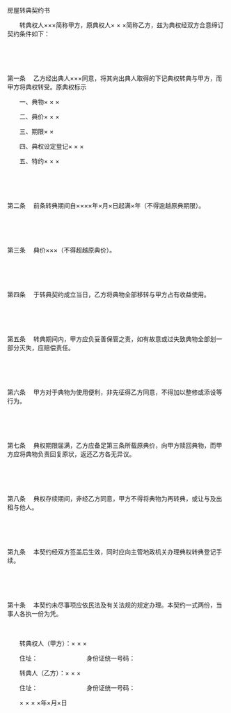



房屋转典契约书



 

　　转典权人×××简称甲方，原典权人× × ×简称乙方，兹为典权经双方合意缔订契约条件如下：

　　

　　

第一条
　乙方经出典人×××同意，将其向出典人取得的下记典权转典与甲方，而甲方将典权转受。原典权标示

　　一、典物× × ×

　　二、典价× × ×

　　三、期限× ×

　　四、典权设定登记× × ×

　　五、特约× × ×

　　

　　

第二条
　前条转典期间自××××年×月×日起满×年（不得逾越原典期限）。

　　

　　

第三条
　典价×××（不得超越原典价）。

　　

　　

第四条
　于转典契约成立当日，乙方将典物全部移转与甲方占有收益使用。

　　

　　

第五条
　转典期间内，甲方应负妥善保管之责，如有故意或过失致典物全部划一部分灭失，应赔偿责任。

　　

　　

第六条
　甲方对于典物为使用便利，非先征得乙方同意，不得加以整修或添设等行为。

　　

　　

第七条
　典权期限届满，乙方应备足第三条所载原典价，向甲方赎回典物，而甲方应将典物负责回复原状，返还乙方各无异议。

　　

　　

第八条
　典权存续期间，非经乙方同意，甲方不得将典物为再转典，或让与及出租与他人。

　　

　　

第九条
　本契约经双方签盖后生效，同时应向主管地政机关办理典权转典登记手续。

　　

　　

第十条
　本契约未尽事项应依民法及有关法规的规定办理。本契约一式两份，当事人各执一份为凭。　

　　　

　　转典权人（甲方）：× × ×

　　住址：　　　　　　　　身份证统一号码：

　　转典人（乙方）：× × ×

　　住址：　　　　　　　　身份证统一号码： 

　　× × × ×年×月×日